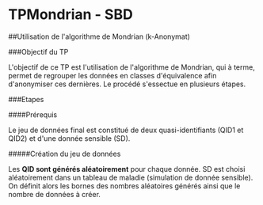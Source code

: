 # TPMondrian - SBD
##Utilisation de l'algorithme de Mondrian (k-Anonymat)

###Objectif du TP

L'objectif de ce TP est l'utilisation de l'algorithme de Mondrian, qui à terme, permet de regrouper les données en classes d'équivalence afin d'anonymiser ces dernières. Le procédé s'essectue en plusieurs étapes.

###Etapes

####Prérequis

Le jeu de données final est constitué de deux quasi-identifiants (QID1 et QID2) et d'une donnée sensible (SD).

#####Création du jeu de données

Les **QID sont générés aléatoirement** pour chaque donnée. SD est choisi aléatoirement dans un tableau de maladie (simulation de donnée sensible). On définit alors les bornes des nombres aléatoires générés ainsi que le nombre de données à créer.

#####
